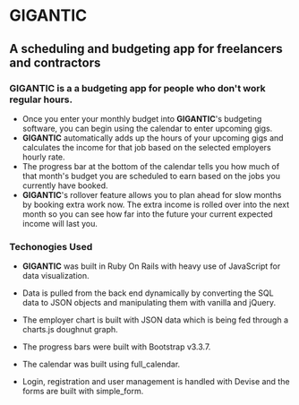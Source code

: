 # **GIGANTIC**

## A scheduling and budgeting app for freelancers and contractors

### **GIGANTIC** is a a budgeting app for people who don't work regular hours.

 * Once you enter your monthly budget into **GIGANTIC**'s budgeting software, you can begin using the calendar to enter upcoming gigs.
 * **GIGANTIC** automatically adds up the hours of your upcoming gigs and calculates the income for that job based on the selected employers hourly rate. 
 * The progress bar at the bottom of the calendar tells you how much of that month's budget you are scheduled to earn based on the jobs you currently have booked.
 * **GIGANTIC**'s rollover feature allows you to plan ahead for slow months by booking extra work now. The extra income is rolled over into the next month so you can see how far into the future your current expected income will last you.

 ### Techonogies Used
 * **GIGANTIC** was built in Ruby On Rails with heavy use of JavaScript for data visualization.

 * Data is pulled from the back end dynamically by converting the SQL data to JSON objects and manipulating them with vanilla and jQuery.

 * The employer chart is built with JSON data which is being fed through a charts.js doughnut graph. 

 * The progress bars were built with Bootstrap v3.3.7.

 * The calendar was built using full_calendar.

 * Login, registration and user management is handled with Devise and the forms are built with simple_form.



